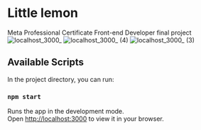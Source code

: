 # Little lemon

Meta Professional Certificate Front-end Developer final project
![localhost_3000_](https://github.com/DanielaDiazG/little-lemon/assets/59835568/4ff9368d-fbce-4959-aa3d-d57b375f0936)
![localhost_3000_ (4)](https://github.com/DanielaDiazG/little-lemon/assets/59835568/8fa0681a-20f9-447d-97d0-412644d03c6b)
![localhost_3000_ (3)](https://github.com/DanielaDiazG/little-lemon/assets/59835568/0df051f3-b9e8-469b-b8bc-b0f0023b34b0)

## Available Scripts

In the project directory, you can run:

### `npm start`

Runs the app in the development mode.\
Open [http://localhost:3000](http://localhost:3000) to view it in your browser.
